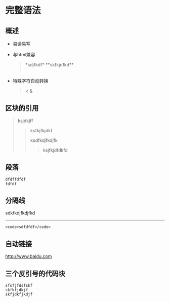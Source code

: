 # 完整语法

## 概述

* 易读易写

* 与html兼容

  ><table>
  >
  ><tr>*sdjfkdf* **skfkjdfkd**</tr>
  >
  ></table>

* 特殊字符自动转换

  > < &


## 区块的引用

> ksjdkjff
>
> > ksfkjfkjdkf
> >
> > ksdfkdjfkdjfk
> >
> > > ksjfkjdfdkfd



## 段落

```
dfdffdfdf
fdfdf

```



## 分隔线

sdkfkdjfkdjfkd

___

`<code>sdfdfdf</code>`



## 自动链接

<http://www.baidu.com>



## 三个反引号的代码块

```
sfsfjfdsfskf
skfkfjdkjf
skfjdkfjkdjf

```





